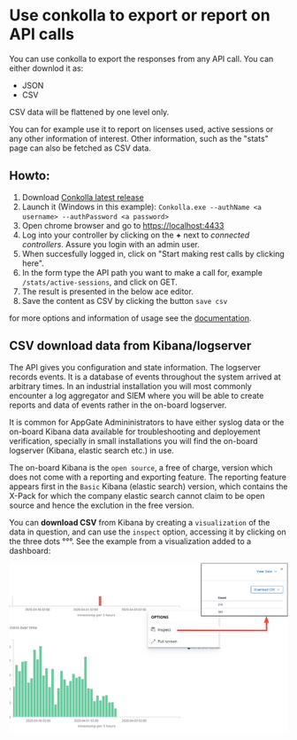 # Use conkolla to export or report on API calls
You can use conkolla to export the responses from any API call. You can either downlod it as:
- JSON
- CSV

CSV data will be flattened by one level only.

You can for example use it to report on licenses used, active sessions or any other information of interest. Other information, such as the "stats" page can also be fetched as CSV data.

## Howto:
1. Download [Conkolla latest release](https://github.com/appgate/conkolla/releases/latest) 
1. Launch it (Windows in this example): `Conkolla.exe --authName <a username> --authPassword <a password>`
1. Open chrome browser and go to [https://localhost:4433](https://localhost:4433)
1. Log into your controller by clicking on the **+** next to _connected controllers_. Assure you login with an admin user.
1. When succesfully logged in, click on "Start making rest calls by clicking here".
1. In the form type the API path you want to make a call for, example `/stats/active-sessions`, and click on GET.
1. The result is presented in the below ace editor.
1. Save the content as CSV by clicking the button `save csv`

for more options and information of usage see the [documentation](./README.md).

## CSV download data from Kibana/logserver
The API gives you configuration and state information. The logserver records events. It is a database of events throughout the system arrived at arbitrary times. In an industrial installation you will most commonly encounter a log aggregator and SIEM where you will be able to create reports and data of events rather in the on-board logserver.

It is common for AppGate Admininistrators to have either syslog data or the on-board Kibana data available for troubleshooting and deployement verification, specially in small installations you will find the on-board logserver (Kibana, elastic search etc.) in use. 

The on-board Kibana is the `open source`, a free of charge, version which does not come with a reporting and exporting feature. The reporting feature appears first in the `Basic` Kibana (elastic search) version, which contains the X-Pack for which the company elastic search cannot claim to be open source and hence the exclution in the free version.

You can **download CSV** from Kibana by creating a `visualization` of the data in question, and can use the `inspect` option, accessing it by clicking on the three dots °°°. See the example from a visualization added to a dashboard:

![download csv example](download.png)

